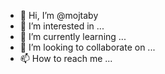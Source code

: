 - 👋 Hi, I’m @mojtaby
- 👀 I’m interested in ...
- 🌱 I’m currently learning ...
- 💞️ I’m looking to collaborate on ...
- 📫 How to reach me ...

<!---
mojtaby/mojtaby is a ✨ special ✨ repository because its `README.md` (this file) appears on your GitHub profile.
You can click the Preview link to take a look at your changes.
--->

